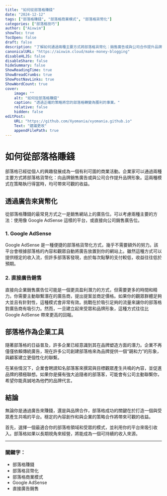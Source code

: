 ```yaml
---
title: "如何從部落格賺錢"
date: "2024-12-12"
tags: ["部落格賺錢", "部落格商業模式", "部落格貨幣化"]
categories: ["部落格技巧"]
author: ["Aixwim"]
showToc: true
TocOpen: false
draft: false
description: "了解如何通過兩種主要方式將部落格貨幣化：銷售廣告或與公司合作提升品牌形象。"
canonicalURL: "https://aixwim.cloud/make-money-blogging"
disableHLJS: false
disableShare: false
hideSummary: false
ShowReadingTime: true
ShowBreadCrumbs: true
ShowPostNavLinks: true
ShowWordCount: true
cover:
    image: ""
    alt: "如何從部落格賺錢"
    caption: "透過正確的策略將您的部落格轉變為獲利的事業。"
    relative: false
    hidden: false
editPost:
    URL: "https://github.com/Xyomania/xyomania.github.io"
    Text: "建議更改"
    appendFilePath: true
---
```


# 如何從部落格賺錢

部落格已經從個人的興趣發展成為一個有利可圖的商業活動。企業家可以通過兩種主要方式將部落格貨幣化：向品牌銷售廣告或與公司合作提升品牌形象。這兩種模式在策略執行得當時，均可帶來可觀的收益。

## 透過廣告來貨幣化

從部落格賺錢的最常見方式之一是銷售網站上的廣告位。可以考慮兩種主要的方法：使用像 Google AdSense 這樣的平台，或直接向公司銷售廣告位。

### 1. **Google AdSense**

Google AdSense 是一種便捷的部落格貨幣化方式，幾乎不需要額外的努力。該平台會根據部落格的內容和觀眾自動將廣告放置到你的網站上。雖然這種方式可以提供穩定的收入流，但許多部落客發現，由於每次點擊的支付較低，收益往往低於預期。

### 2. **直接廣告銷售**

直接向企業銷售廣告位可能是一個更具盈利潛力的方式，但需要更多的時間和精力。你需要主動聯繫潛在的廣告商，提出提案並商定價格。如果你的觀眾群體足夠大並且有針對性，這種模式會非常有效。挑戰在於吸引足夠的流量來讓你的部落格對廣告商有吸引力。然而，一旦建立起來受眾和品牌形象，這種方式往往比 Google AdSense 帶來更高的回報。

## 部落格作為企業工具

隨著部落格的日益普及，許多企業已經意識到其在品牌塑造方面的潛力。企業不再僅僅依賴傳統廣告，現在許多公司創建部落格來為品牌提供一個“親和力”的形象，與顧客建立更個性化的聯繫。

在某些情況下，企業會聘請知名部落客來撰寫與目標觀眾產生共鳴的內容，並促進品牌的積極聯想。如果你是擁有強大追隨者的部落客，可能會有公司主動聯繫你，希望你能真誠地為他們的品牌代言。

## 結論

無論你是通過廣告來賺錢，還是與品牌合作，部落格成功的關鍵在於打造一個與受眾產生共鳴的平台。穩定的內容創作和與企業的策略合作將帶來可觀的收益。

首先，選擇一個最適合你的部落格領域和受眾的模式，並利用你的平台來吸引收入。部落格如果以長期視角來經營，將能成為一個可持續的收入來源。

---

### 關鍵字：
- 部落格賺錢
- 部落格貨幣化
- 部落格商業模式
- Google AdSense
- 直接廣告銷售
